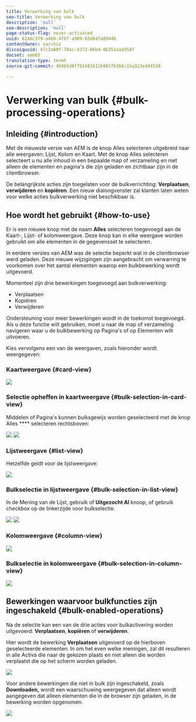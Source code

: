 ```yaml
---
title: Verwerking van bulk
seo-title: Verwerking van bulk
description: 'null'
seo-description: 'null'
page-status-flag: never-activated
uuid: 62a6c379-a460-4f8f-a909-03d04fa8944b
contentOwner: sarchiz
discoiquuid: 47c2a80f-78ac-4372-86b4-06351a1dd58f
docset: aem65
translation-type: tm+mt
source-git-commit: 4b965d8f7814816126601f6366c1ba313e404538

---
```



# Verwerking van bulk {#bulk-processing-operations}

## Inleiding {#introduction}

Met de nieuwste versie van AEM is de knop Alles selecteren uitgebreid naar alle weergaven: Lijst, Kolom en Kaart. Met de knop Alles selecteren selecteert u nu alle inhoud in een bepaalde map of verzameling en niet alleen de elementen en pagina&#39;s die zijn geladen en zichtbaar zijn in de clientbrowser.

De belangrijkste acties zijn toegelaten voor de bulkverrichting: **Verplaatsen**, **verwijderen** en **kopiëren**. Een nieuw dialoogvenster zal klanten laten weten voor welke acties bulkverwerking niet beschikbaar is.

## Hoe wordt het gebruikt {#how-to-use}

Er is een nieuwe knop met de naam **Alles** selecteren toegevoegd aan de Kaart-, Lijst- of kolomweergave. Deze knop kan in elke weergave worden gebruikt om alle elementen in de gegevensset te selecteren.

In eerdere versies van AEM was de selectie beperkt wat in de clientbrowser werd geladen. Deze nieuwe wijzigingen zijn aangebracht om verwarring te voorkomen over het aantal elementen waarop een bulkbewerking wordt uitgevoerd.

Momenteel zijn drie bewerkingen toegevoegd aan bulkverwerking:

* Verplaatsen
* Kopiëren
* Verwijderen

Ondersteuning voor meer bewerkingen wordt in de toekomst toegevoegd.
Als u deze functie wilt gebruiken, moet u naar de map of verzameling navigeren waar u de bulkbewerking op Pagina&#39;s of op Elementen wilt uitvoeren.

Kies vervolgens een van de weergaven, zoals hieronder wordt weergegeven:

### Kaartweergave {#card-view}

![](assets/unu.png)

### Selectie opheffen in kaartweergave {#bulk-selection-in-card-view}

Middelen of Pagina&#39;s kunnen bulksgewijs worden geselecteerd met de knop Alles **** selecteren rechtsboven:

![](assets/doi.png) ![](assets/trei.png)

### Lijstweergave {#list-view}

Hetzelfde geldt voor de lijstweergave:

![](assets/patru_modified.png)

### Bulkselectie in lijstweergave {#bulk-selection-in-list-view}

In de Mening van de Lijst, gebruik of **Uitgezocht Al** knoop, of gebruik checkbox op de linkerzijde voor bulkselectie.

![](assets/cinci.png) ![](assets/sase.png)

### Kolomweergave {#column-view}

![](assets/sapte.png)

### Bulkselectie in kolomweergave {#bulk-selection-in-column-view}

![](assets/opt.png)

## Bewerkingen waarvoor bulkfuncties zijn ingeschakeld {#bulk-enabled-operations}

Na de selectie kan een van de drie acties voor bulkactivering worden uitgevoerd: **Verplaatsen**, **kopiëren** of **verwijderen**.

Hier wordt de bewerking **Verplaatsen** uitgevoerd op de hierboven geselecteerde elementen. In om het even welke meningen, zal dit resulteren in alle Activa die naar de gekozen plaats en niet alleen die worden verplaatst die op het scherm worden geladen.

![](assets/noua.png)

Voor andere bewerkingen die niet in bulk zijn ingeschakeld, zoals **Downloaden,** wordt een waarschuwing weergegeven dat alleen wordt aangegeven dat alleen elementen die in de browser zijn geladen, in de bewerking worden opgenomen.

![](assets/zece.png)
